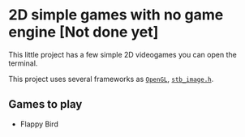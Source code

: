 # 2D simple games with no game engine [Not done yet]

This little project has a few simple 2D videogames you can open the terminal.

This project uses several frameworks as [`OpenGL`](https://www.opengl.org/), [`stb_image.h`](https://github.com/nothings/stb/blob/master/stb_image.h?utm_source=chatgpt.com).

## Games to play

<ul>
	<li>Flappy Bird</li>
</ul>